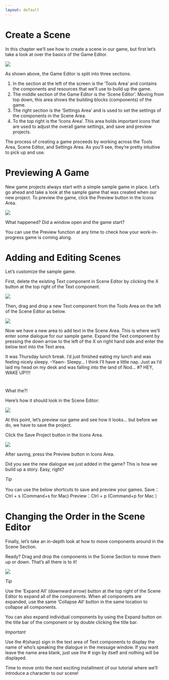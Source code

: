 ```yaml
---
layout: default
---
```


# Create a Scene

In this chapter we’ll see how to create a scene in our game, but first let’s take a look at over the basics of the Game Editor.

![](http://tyranobuilder.com/wp-content/uploads/2015/03/t2-1.jpg)

As shown above, the Game Editor is split into three sections.

1. In the section at the left of the screen is the ‘Tools Area’ and contains the components and resources that we’ll use to build up the game.
2. The middle section of the Game Editor is the ‘Scene Editor’. Moving from top down, this area shows the building blocks (components) of the game.
3. The right section is the ‘Settings Area’ and is used to set the settings of the components in the Scene Area.
4. To the top right is the ‘Icons Area‘. This area holds important icons that are used to adjust the overall game settings, and save and preview projects.

The process of creating a game proceeds by working across the Tools Area, Scene Editor, and Settings Area. As you’ll see, they’re pretty intuitive to pick up and use.

# Previewing A Game

New game projects always start with a simple sample game in place. Let’s go ahead and take a look at the sample game that was created when our new project. To preview the game, click the Preview button in the Icons Area.

![](http://tyranobuilder.com/wp-content/uploads/2015/03/t2-2.jpg)

What happened? Did a window open and the game start?

You can use the Preview function at any time to check how your work-in-progress game is coming along.

# Adding and Editing Scenes

Let’s customize the sample game.

First, delete the existing Text component in Scene Editor by clicking the X button at the top right of the Text component.

![](http://tyranobuilder.com/wp-content/uploads/2015/03/t2-3.jpg)

Then, drag and drop a new Text component from the Tools Area on the left of the Scene Editor as below.

![](http://tyranobuilder.com/wp-content/uploads/2015/03/t2-4.jpg)

Now we have a new area to add text in the Scene Area. This is where we’ll enter some dialogue for our sample game. Expand the Text component by pressing the down arrow to the left of the X on right hand side and enter the below text into the Text area.

It was Thursday lunch break.
I’d just finished eating my lunch and was feeling nicely sleepy.
–Yawn- Sleepy…
I think I’ll have a little nap.
Just as I’d laid my head on my desk and was falling into the land of Nod…
#?
HEY, WAKE UP!!!!
#
What the?!

Here’s how it should look in the Scene Editor:

![](http://tyranobuilder.com/wp-content/uploads/2015/03/t2-6.jpg)

At this point, let’s preview our game and see how it looks… but before we do, we have to save the project.

Click the Save Project button in the Icons Area.

![](http://tyranobuilder.com/wp-content/uploads/2015/03/t2-5.jpg)

After saving, press the Preview button in Icons Area.

Did you see the new dialogue we just added in the game? This is how we build up a story. Easy, right?

_Tip_

You can use the below shortcuts to save and preview your games.
Save：Ctrl + s (Command+s for Mac)
Preview：Ctrl + p (Command+p for Mac ）

# Changing the Order in the Scene Editor

Finally, let’s take an in-depth look at how to move components around in the Scene Section.

Ready? Drag and drop the components in the Scene Section to move them up or down. That’s all there is to it! 

![](http://tyranobuilder.com/wp-content/uploads/2015/03/t2-7.jpg)

_Tip_

Use the ‘Expand All’ (downward arrow) button at the top right of the Scene Editor to expand all of the components. When all components are expanded, use the same ‘Collapse All’ button in the same location to collapse all components.

You can also expand individual components by using the Expand button on the title bar of the component or by double clicking the title bar.

_Important_

Use the #(sharp) sign in the text area of Text components to display the name of who’s speaking the dialogue in the message window. If you want leave the name area blank, just use the # sign by itself and nothing will be displayed.

Time to move onto the next exciting installment of our tutorial where we’ll introduce a character to our scene!